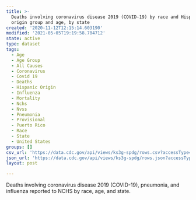 ```yaml
---
title: >-
  Deaths involving coronavirus disease 2019 (COVID-19) by race and Hispanic
  origin group and age, by state
created: '2020-11-12T12:15:14.603190'
modified: '2021-05-05T19:19:58.704712'
state: active
type: dataset
tags:
  - Age
  - Age Group
  - All Causes
  - Coronavirus
  - Covid 19
  - Deaths
  - Hispanic Origin
  - Influenza
  - Mortality
  - Nchs
  - Nvss
  - Pneumonia
  - Provisional
  - Puerto Rico
  - Race
  - State
  - United States
groups: []
csv_url: 'https://data.cdc.gov/api/views/ks3g-spdg/rows.csv?accessType=DOWNLOAD'
json_url: 'https://data.cdc.gov/api/views/ks3g-spdg/rows.json?accessType=DOWNLOAD'
layout: post

---
```

Deaths involving coronavirus disease 2019 (COVID-19), pneumonia, and influenza reported to NCHS by race, age, and state.
